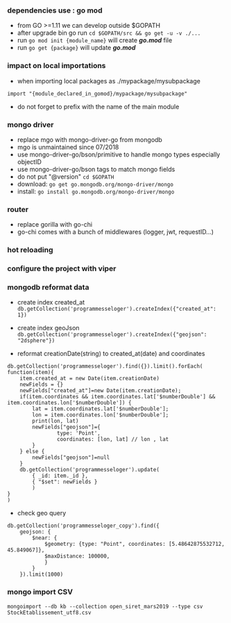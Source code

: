 ### dependencies use : go mod

- from GO >=1.11 we can develop outside $GOPATH
- after upgrade bin go run `cd $GOPATH/src && go get -u -v ./...`
- run `go mod init {module_name}` will create **_go.mod_** file
- run `go get {package}` will update **_go.mod_**

### impact on local importations

- when importing local packages as ./mypackage/mysubpackage

`import "{module_declared_in_gomod}/mypackage/mysubpackage"`

- do not forget to prefix with the name of the main module 

### mongo driver

- replace mgo with mongo-driver-go from mongodb 
- mgo is unmaintained since 07/2018
- use mongo-driver-go/bson/primitive to handle mongo types especially objectID
- use mongo-driver-go/bson tags to match mongo fields
- do not put "@version" `cd $GOPATH`
- download: `go get go.mongodb.org/mongo-driver/mongo`
- install:  `go install go.mongodb.org/mongo-driver/mongo`

### router

- replace gorilla with go-chi
- go-chi comes with a bunch of middlewares (logger, jwt, requestID...)

### hot reloading

### configure the project with viper


### mongodb reformat data
- create index created_at
`db.getCollection('programmesseloger').createIndex({"created_at": 1})`
- create index geoJson
`db.getCollection('programmesseloger').createIndex({"geojson": "2dsphere"})`

- reformat creationDate(string) to created_at(date) and coordinates

```
db.getCollection('programmesseloger').find({}).limit().forEach(
function(item){
    item.created_at = new Date(item.creationDate)
    newFields = {}
    newFields["created_at"]=new Date(item.creationDate);
    if(item.coordinates && item.coordinates.lat['$numberDouble'] && item.coordinates.lon['$numberDouble']) {
        lat = item.coordinates.lat['$numberDouble'];
        lon = item.coordinates.lon['$numberDouble'];
        print(lon, lat)
        newFields["geojson"]={
                type: 'Point',
                coordinates: [lon, lat] // lon , lat
        }     
    } else {
        newFields["geojson"]=null 
    }
    db.getCollection('programmesseloger').update(
        { _id: item._id }, 
        { "$set": newFields }
        )
}
)
```

- check geo query

```
db.getCollection('programmesseloger_copy').find({
    geojson: {
        $near: {
            $geometry: {type: "Point", coordinates: [5.48642875532712, 45.849067]},
            $maxDistance: 100000,
            }
        }
    }).limit(1000)
```
### mongo import CSV 
`mongoimport --db kb --collection open_siret_mars2019 --type csv StockEtablissement_utf8.csv`